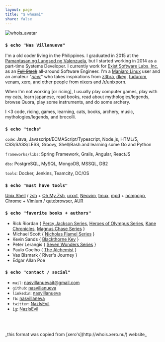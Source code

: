 ```yaml
---
layout: page
title: "$ whoami"
share: false
---
```


![whois_avatar][whois_avatar]

### `$ echo "Nas Villanueva"`

I'm a <span id="age"></span> old coder living in the Philippines. I graduated in 2015 at the [Pamantasan ng Lungsod ng Valenzuela][plv], but I started working in 2014 as a part-time Systems Developer. I currently work for [Exist Software Labs, Inc.][exist] as an  [~~Full Stack~~][commitstrip-fullstack] all-around Software Engineer. I'm a [Manjaro Linux][manjaro] user and an amateur "[_ricer_][ricing]" who takes inspirations from [z3bra][z3bra], [dkeg][dkeg], [tudurom][tudurom], [venam][venam], [xero][xero], and other people from [nixers][nixers] and [/r/unixporn][unixporn]. 

When I'm not working [or ricing], I usually play computer games, play with my cats, learn japanese, read books, read about mythologies/legends, browse Quora, play some instruments, and do some archery.

<p id="tldr">I <3 code, ricing, games, learning, cats, books, archery, music, mythologies/legends, and brocolli.</p>

### `$ echo "techs"`

`code`: Java, Javascript/ECMAScript/Typescript, Node.js, HTML/5, CSS/SASS/LESS, Groovy, Shell/Bash and learning some Go and Python 

`frameworks/libs`: Spring Framework, Grails, Angular, ReactJS 

`dbs`: PostgreSQL, MySQL, MongoDB, MSSQL, DB2

`tools`: Docker, Jenkins, Teamcity, DC/OS

### `$ echo "must have tools"`

[Unix Shell][unixshell] / [zsh][zsh] + [Oh My Zsh][omz], [urxvt][urxvt], [Neovim][nvim], [tmux][tmux], [mpd][mpd] + [ncmpcpp][ncmpcpp], [Chrome][chrome] + [Vimium][vimium] / [qutebrowser][qutebrowser], [AUR][aur]  

### `$ echo "favorite books + authors"`

- Rick Riordan { [Percy Jackson Series][pjos], [Heroes of Olympus Series][hoos], [Kane Chronicles][kane], [Magnus Chase Series][magnus] }
- Michael Scott { [Nicholas Flamel Series][nicholas] }
- Kevin Sands { [Blackthorne Key][blackthorne] }
- Peter Lerangis { [Seven Wonders Series][sevenwonder] }
- Paulo Coelho { [The Alchemist][alchemist] }
- Vas Bismark { River's Journey }
- Edgar Allan Poe

### `$ echo "contact / social"`

- `mail`: [nasvillanuevait@gmail.com](mailto:nasvillanuevait@gmail.com)
- `github`: [nasvillanueva](https://github.com/nasvillanueva)
- `linkedin`: [nasvillanueva](https://www.linkedin.com/in/nasvillanueva/)
- `fb`: [nasvillaneva](https://fb.com/nasvillanueva)
- `twitter`: [NazIsEvil](https://twitter.com/NazIsEvil)
- `ig`: [NazIsEvil](https://www.instagram.com/nazisevil/)



<br/>
<br/>
<br/>
_this format was copied from [xero's](http://whois.xero.nu/) website_


[whois_avatar]: {{site.url}}/images/whois_avatar.jpg
[plv]: http://plv.edu.ph
[exist]: https://exist.com
[commitstrip-fullstack]: http://www.commitstrip.com/en/2016/11/07/which-full-stack-developer-are-you/
[manjaro]: https://manjaro.org
[ricing]: https://www.reddit.com/r/unixporn/wiki/themeing/dictionary#wiki_rice
[z3bra]: http://z3bra.org
[dkeg]: https://github.com/dkeg
[tudurom]: https://tudurom.github.io
[venam]: https://venam.nixers.net
[xero]: http://xero.nu
[nixers]: https://nixers.net
[unixporn]: https://reddit.com/r/unixporn
[unixshell]: https://en.wikipedia.org/wiki/Unix_shell
[zsh]: http://www.zsh.org/
[omz]: https://github.com/robbyrussell/oh-my-zsh
[urxvt]: http://software.schmorp.de/pkg/rxvt-unicode.html
[nvim]: https://neovim.io/
[tmux]: https://github.com/tmux/tmux
[mpd]: https://www.musicpd.org/
[ncmpcpp]: https://github.com/arybczak/ncmpcpp
[chrome]: https://www.google.com/chrome/
[vimium]: https://chrome.google.com/webstore/detail/vimium/dbepggeogbaibhgnhhndojpepiihcmeb?hl=en
[qutebrowser]: https://www.qutebrowser.org/
[aur]: https://aur.archlinux.org/
[pjos]: http://rickriordan.com/series/percy-jackson-and-the-olympians/
[hoos]: http://rickriordan.com/series/the-heroes-of-olympus/
[kane]: http://rickriordan.com/series/kane-chronicles/
[magnus]: http://rickriordan.com/series/magnus-chase-and-the-gods-of-asgard/
[nicholas]: https://en.wikipedia.org/wiki/The_Secrets_of_the_Immortal_Nicholas_Flamel
[blackthorne]: http://www.goodreads.com/book/show/23270216-the-blackthorn-key
[sevenwonder]: http://www.sevenwondersbooks.com/
[alchemist]: https://en.wikipedia.org/wiki/The_Alchemist_(novel)


